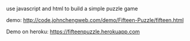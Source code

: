use javascript and html to build a simple puzzle game

demo: http://code.johnchengweb.com/demo/Fifteen-Puzzle/fifteen.html

Demo on heroku: https://fifteenpuzzle.herokuapp.com
